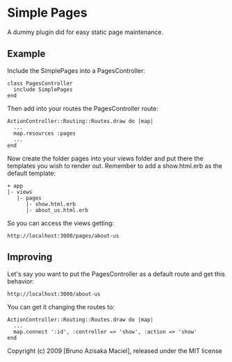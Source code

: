 # Simple Pages

A dummy plugin did for easy static page maintenance.


## Example

Include the SimplePages into a PagesController:

    class PagesController
      include SimplePages
    end

Then add into your routes the PagesController route:

    ActionController::Routing::Routes.draw do |map|
      ...
      map.resources :pages
      ...
    end

Now create the folder pages into your views folder and put there the templates you wish to render out. Remember to add a show.html.erb as the default template:

    + app
    |- views
       |- pages
          |- show.html.erb
          |- about_us.html.erb

So you can access the views getting:

    http://localhost:3000/pages/about-us

## Improving

Let's say you want to put the PagesController as a default route and get this behavior:

    http://localhost:3000/about-us

You can get it changing the routes to:

    ActionController::Routing::Routes.draw do |map|
      ...
      map.connect ':id', :controller => 'show', :action => 'show'
    end


Copyright (c) 2009 [Bruno Azisaka Maciel], released under the MIT license